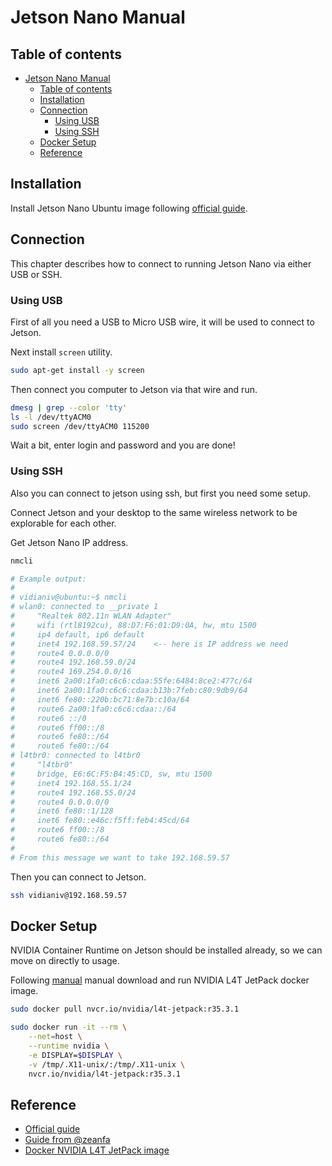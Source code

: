 # Jetson Nano Manual

## Table of contents

- [Jetson Nano Manual](#jetson-nano-manual)
  - [Table of contents](#table-of-contents)
  - [Installation](#installation)
  - [Connection](#connection)
    - [Using USB](#using-usb)
    - [Using SSH](#using-ssh)
  - [Docker Setup](#docker-setup)
  - [Reference](#reference)

## Installation

Install Jetson Nano Ubuntu image
following [official guide](https://developer.nvidia.com/embedded/learn/get-started-jetson-nano-devkit#write).

## Connection

This chapter describes how to connect
to running Jetson Nano via either
USB or SSH.

### Using USB

First of all you need a USB to Micro USB
wire, it will be used to connect to Jetson.

Next install `screen` utility.

```bash
sudo apt-get install -y screen
```

Then connect you computer to Jetson via
that wire and run.

```bash
dmesg | grep --color 'tty'
ls -l /dev/ttyACM0
sudo screen /dev/ttyACM0 115200
```

Wait a bit, enter login and password
and you are done!

### Using SSH

Also you can connect to jetson using
ssh, but first you need some setup.

Connect Jetson and your desktop to
the same wireless network to be explorable
for each other.

Get Jetson Nano IP address.

```bash
nmcli

# Example output:
#
# vidianiv@ubuntu:~$ nmcli
# wlan0: connected to __private 1
#     "Realtek 802.11n WLAN Adapter"
#     wifi (rtl8192cu), 88:D7:F6:01:D9:0A, hw, mtu 1500
#     ip4 default, ip6 default
#     inet4 192.168.59.57/24    <-- here is IP address we need
#     route4 0.0.0.0/0
#     route4 192.168.59.0/24
#     route4 169.254.0.0/16
#     inet6 2a00:1fa0:c6c6:cdaa:55fe:6484:8ce2:477c/64
#     inet6 2a00:1fa0:c6c6:cdaa:b13b:7feb:c80:9db9/64
#     inet6 fe80::220b:bc71:8e7b:c10a/64
#     route6 2a00:1fa0:c6c6:cdaa::/64
#     route6 ::/0
#     route6 ff00::/8
#     route6 fe80::/64
#     route6 fe80::/64
# l4tbr0: connected to l4tbr0
#     "l4tbr0"
#     bridge, E6:6C:F5:B4:45:CD, sw, mtu 1500
#     inet4 192.168.55.1/24
#     route4 192.168.55.0/24
#     route4 0.0.0.0/0
#     inet6 fe80::1/128
#     inet6 fe80::e46c:f5ff:feb4:45cd/64
#     route6 ff00::/8
#     route6 fe80::/64
#
# From this message we want to take 192.168.59.57
```

Then you can connect to Jetson.

```bash
ssh vidianiv@192.168.59.57
```

## Docker Setup

NVIDIA Container Runtime on Jetson should be installed
already, so we can move on directly to usage.

Following [manual](https://catalog.ngc.nvidia.com/orgs/nvidia/containers/l4t-jetpack)
manual download and run NVIDIA L4T JetPack docker image.

```bash
sudo docker pull nvcr.io/nvidia/l4t-jetpack:r35.3.1

sudo docker run -it --rm \
    --net=host \
    --runtime nvidia \
    -e DISPLAY=$DISPLAY \
    -v /tmp/.X11-unix/:/tmp/.X11-unix \
    nvcr.io/nvidia/l4t-jetpack:r35.3.1
```

## Reference

- [Official guide](https://developer.nvidia.com/embedded/learn/get-started-jetson-nano-devkit#write)
- [Guide from @zeanfa](https://github.com/zeanfa/mobileCV_public)
- [Docker NVIDIA L4T JetPack image](https://catalog.ngc.nvidia.com/orgs/nvidia/containers/l4t-jetpack)
